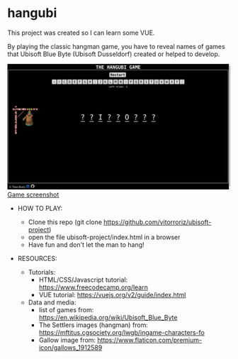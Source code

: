 # hangubi

This project was created so I can learn some VUE.

By playing the classic hangman game, you have to reveal names of games that Ubisoft Blue Byte (Ubisoft Dusseldorf) created or helped to develop.

![game_screenshot](/img/screenshot.png)[Game screenshot](url)

- HOW TO PLAY: 
	- Clone this repo (git clone https://github.com/vitorroriz/ubisoft-project)
	- open the file ubisoft-project/index.html in a browser
	- Have fun and don't let the man to hang!

- RESOURCES:
	- Tutorials:
		- HTML/CSS/Javascript tutorial: https://www.freecodecamp.org/learn
		- VUE tutorial: https://vuejs.org/v2/guide/index.html
	- Data and media:
		- list of games from: https://en.wikipedia.org/wiki/Ubisoft_Blue_Byte
		- The Settlers images (hangman) from: https://mftitus.cgsociety.org/lwgb/ingame-characters-fo
		- Gallow image from: https://www.flaticon.com/premium-icon/gallows_1912589
